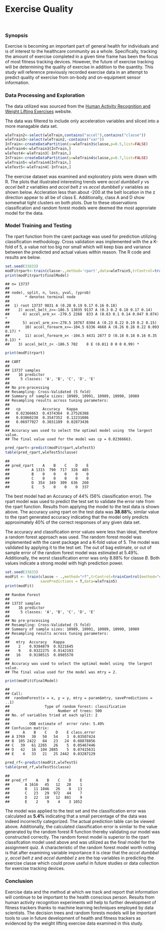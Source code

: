 


Exercise Quality 
===================================================
<br/>

### Synopsis
Exercise is becoming an important part of general health for individuals and is of interest to the healthcare community as a whole.  Specifically, tracking the amount of exercise completed in a given time frame has been the focus of most fitness tracking devices. However, the future of exercise tracking will be determining the quality of exercise in addition to the quantity. This study will reference previously recorded exercise data in an attempt to predict quality of exercise from on-body and on-equipment sensor information.

### Data Processing and Exploration
The data utilized was sourced from the  [Human Activity Recognition and Weight Lifting Exercises](http://groupware.les.inf.puc-rio.br/har) website.

The data was filtered to include only acceleration variables and sliced into a more managable data set.

```r
wleTrain2<-select(wleTrain,contains("accel"),contains("classe"))
wleTrain3<-select(wleTrain2,-contains("var"))
InTrain<-createDataPartition(y=wleTrain3$classe,p=0.5,list=FALSE)
wleTrain4<-wleTrain3[InTrain,]
wleTest4<-wleTrain3[-InTrain,]
InTrain<-createDataPartition(y=wleTrain4$classe,p=0.7,list=FALSE)
wleTrain5<-wleTrain4[InTrain,]
wleTest5<-wleTrain4[-InTrain,]
```


The exercise dataset was examined and exploratory plots were drawn with R.  The plots that illustrated interesting trends were *accel dumbbell y* vs *accel belt z* variables and *accel belt z* vs *accel dumbbell y* variables as shown below.  Accleration less than about -200 at the belt location in the z direction appear to all be of class E.  Additionally, class A and D show somewhat tight clusters on both plots.  Due to these observations classification and random forest models were deemed the most approriate model for the data.
<br/>
<img src="unnamed-chunk-3-1.png" title="" alt="" style="display: block; margin: auto;" /><img src="unnamed-chunk-3-2.png" title="" alt="" style="display: block; margin: auto;" />

### Model Training and Testing
The rpart function from the caret package was used for prediction utilizing classification methodology.  Cross validation was implemented with the a K-fold of 5, a value not too big nor small which will keep bias and variance between the predicted and actual values within reason.  The R code and results are below.

```r
set.seed(33833)
modFitrpart<-train(classe~.,method='rpart',data=wleTrain5,trControl=trainControl(method="cv",number=5))
print(modFitrpart$finalModel)
```

```
## n= 13737 
## 
## node), split, n, loss, yval, (yprob)
##       * denotes terminal node
## 
##  1) root 13737 9831 A (0.28 0.19 0.17 0.16 0.18)  
##    2) accel_belt_z>=-186.5 13035 9137 A (0.3 0.2 0.18 0.17 0.14)  
##      4) accel_arm_x< -270.5 2268  833 A (0.63 0.1 0.14 0.047 0.074) *
##      5) accel_arm_x>=-270.5 10767 8304 A (0.23 0.22 0.19 0.2 0.15)  
##       10) accel_forearm_x>=-104.5 6336 4668 A (0.26 0.26 0.22 0.093 0.17) *
##       11) accel_forearm_x< -104.5 4431 2877 D (0.18 0.18 0.16 0.35 0.13) *
##    3) accel_belt_z< -186.5 702    8 E (0.011 0 0 0 0.99) *
```

```r
print(modFitrpart)
```

```
## CART 
## 
## 13737 samples
##    16 predictor
##     5 classes: 'A', 'B', 'C', 'D', 'E' 
## 
## No pre-processing
## Resampling: Cross-Validated (5 fold) 
## Summary of sample sizes: 10989, 10991, 10989, 10990, 10989 
## Resampling results across tuning parameters:
## 
##   cp          Accuracy   Kappa     
##   0.02366663  0.4374364  0.27526388
##   0.03860238  0.3547352  0.12231086
##   0.06977927  0.3031189  0.02873436
## 
## Accuracy was used to select the optimal model using  the largest value.
## The final value used for the model was cp = 0.02366663.
```

```r
pred_rpart<-predict(modFitrpart,wleTest5)
table(pred_rpart,wleTest5$classe)
```

```
##           
## pred_rpart    A    B    C    D    E
##          A 1315  790  717  328  485
##          B    0    0    0    0    0
##          C    0    0    0    0    0
##          D  354  349  309  636  260
##          E    5    0    0    0  337
```


The best model had an Accuracy of 44% (56% classification error).  The rpart model was used to predict the test set to validate the error rate from the rpart function. Results from applying the model to the test data is shown above.  The accuracy using rpart on the test data was  **38.88%**; similar value to the rpart generated accuracy indicating that the model only predicts approximately 40% of the correct responses of any given data set.

The accuracy and classification error values were less than ideal, therefore a random forest approach was used.  The random forest model was implemented with the caret package and a K-fold value of 5.  The model was validated by applying it to the test set. The out of bag estimate, or out of sample error of the random forest model was estimated at 5.49%.  Additionally, the worst classification error was only 8.88% for classe *B*.  Both values indicate a strong model with high prediction power.


```r
set.seed(33833)
modFit <- train(classe ~ .,method="rf",trControl=trainControl(method="cv",number=5),
                savePredictions = T,data=wleTrain5)
print(modFit)
```

```
## Random Forest 
## 
## 13737 samples
##    16 predictor
##     5 classes: 'A', 'B', 'C', 'D', 'E' 
## 
## No pre-processing
## Resampling: Cross-Validated (5 fold) 
## Summary of sample sizes: 10989, 10991, 10989, 10990, 10989 
## Resampling results across tuning parameters:
## 
##   mtry  Accuracy   Kappa    
##    2    0.9384879  0.9221645
##    9    0.9322275  0.9142193
##   16    0.9198515  0.8985570
## 
## Accuracy was used to select the optimal model using  the largest value.
## The final value used for the model was mtry = 2.
```

```r
print(modFit$finalModel)
```

```
## 
## Call:
##  randomForest(x = x, y = y, mtry = param$mtry, savePredictions = ..1) 
##                Type of random forest: classification
##                      Number of trees: 500
## No. of variables tried at each split: 2
## 
##         OOB estimate of  error rate: 5.49%
## Confusion matrix:
##      A    B    C    D    E class.error
## A 3769   30   50   54    3  0.03507424
## B  105 2422   84   23   24  0.08878856
## C   39   61 2265   26    5  0.05467446
## D   42   16  104 2085    5  0.07415631
## E    4   33   21   25 2442  0.03287129
```

```r
pred_rf<-predict(modFit,wleTest5)
table(pred_rf,wleTest5$classe) 
```

```
##        
## pred_rf    A    B    C    D    E
##       A 1616   45   12   28    1
##       B   11 1046   26    8   13
##       C   23   29  972   44    7
##       D   22   10   12  881    9
##       E    2    9    4    3 1052
```


The model was applied to the test set and the classification error was calculated as **5.4%** indicating that a small percentage of the data was indeed incorrectly categorized. The actual prediction table can be viewed above. Additionally, the calculated classification error is similar to the value generated by the random forest R function thereby validating our model was constructed correctly. The random forest model is superior to the rpart classifcation model used above and was utilized as the final model for the assignment quiz.
A characteristic of the random forest model worth noting is that after examining variable importance it is clear that the *accel dumbbel y*, *accel belt z* and *accel dumbbel z* are the top variables in predicting the exercise classe which could prove useful in future studies or data collection for exercise tracking devices.
<br/>
<img src="unnamed-chunk-8-1.png" title="" alt="" style="display: block; margin: auto;" />

### Conclusion
Exercise data and the method at which we track and report that information will continue to be important to the health conscious person.  Results from human activity recognition experiments will help to further development of fitness trackers thanks to machine learning techniques employed by data scientists. The decision trees and random forests models will be important tools to use in future development of health and fitness trackers as evidenced by the weight lifting exercise data examined in this study. 

